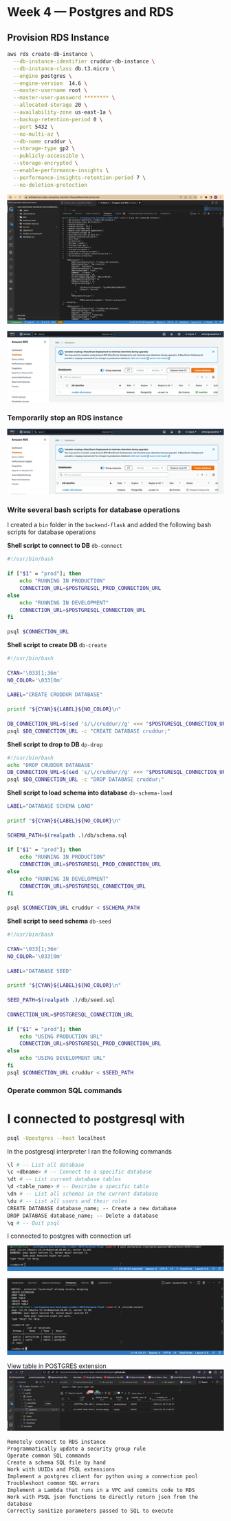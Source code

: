 # Week 4 — Postgres and RDS

## Provision RDS Instance

```sh
aws rds create-db-instance \
  --db-instance-identifier cruddur-db-instance \
  --db-instance-class db.t3.micro \
  --engine postgres \
  --engine-version  14.6 \
  --master-username root \
  --master-user-password ******** \
  --allocated-storage 20 \
  --availability-zone us-east-1a \
  --backup-retention-period 0 \
  --port 5432 \
  --no-multi-az \
  --db-name cruddur \
  --storage-type gp2 \
  --publicly-accessible \
  --storage-encrypted \
  --enable-performance-insights \
  --performance-insights-retention-period 7 \
  --no-deletion-protection
```
![Progress DB Instance](./assets/progress-db-instance.png)

![Progress DB Instance Console](./assets/db-instance-console.png)

###     Temporarily stop an RDS instance

![Progress DB Instance Stopped](./assets/db-instance-stopped.png)


### Write several bash scripts for database operations
I created a `bin` folder in the `backend-flask` and added  the following bash scripts for database operations

**Shell script to connect to DB**
`db-connect`
```sh
#!/usr/bin/bash

if ["$1" = "prod"]; then
    echo "RUNNING IN PRODUCTION"
    CONNECTION_URL=$POSTGRESQL_PROD_CONNECTION_URL
else
    echo "RUNNING IN DEVELOPMENT"
    CONNECTION_URL=$POSTGRESQL_CONNECTION_URL
fi

psql $CONNECTION_URL
```

**Shell script to create DB**
`db-create`
```sh
#!/usr/bin/bash

CYAN='\033[1;36m'
NO_COLOR='\033[0m'

LABEL="CREATE CRUDDUR DATABASE"

printf "${CYAN}${LABEL}${NO_COLOR}\n"

DB_CONNECTION_URL=$(sed 's/\/cruddur//g' <<< "$POSTGRESQL_CONNECTION_URL")
psql $DB_CONNECTION_URL -c "CREATE DATABASE cruddur;"
```

**Shell script to drop to DB**
`dp-drop`

```sh
#!/usr/bin/bash 
echo "DROP CRUDDUR DATABASE"
DB_CONNECTION_URL=$(sed 's/\/cruddur//g' <<< "$POSTGRESQL_CONNECTION_URL")
psql $DB_CONNECTION_URL -c "DROP DATABASE cruddur;"
```
**Shell script to load schema into database**
`db-schema-load`
```sh
LABEL="DATABASE SCHEMA LOAD"

printf "${CYAN}${LABEL}${NO_COLOR}\n"

SCHEMA_PATH=$(realpath .)/db/schema.sql

if ["$1" = "prod"]; then
    echo "RUNNING IN PRODUCTION"
    CONNECTION_URL=$POSTGRESQL_PROD_CONNECTION_URL
else
    echo "RUNNING IN DEVELOPMENT"
    CONNECTION_URL=$POSTGRESQL_CONNECTION_URL
fi

psql $CONNECTION_URL cruddur < $SCHEMA_PATH
```

**Shell script to seed schema**
`db-seed`

```sh
#!/usr/bin/bash

CYAN='\033[1;36m'
NO_COLOR='\033[0m'

LABEL="DATABASE SEED"

printf "${CYAN}${LABEL}${NO_COLOR}\n"

SEED_PATH=$(realpath .)/db/seed.sql

CONNECTION_URL=$POSTGRESQL_CONNECTION_URL

if ["$1" = "prod"]; then
    echo "USING PRODUCTION URL"
    CONNECTION_URL=$POSTGRESQL_PROD_CONNECTION_URL
else
    echo "USING DEVELOPMENT URL"
fi
psql $CONNECTION_URL cruddur < $SEED_PATH

```

### Operate common SQL commands

# I connected to postgresql with

```sh
psql -Upostgres --host localhost
```
In the postgresql interpreter I ran the following commands
```sh
\l # -- List all database
\c <dbname> # -- Connect to a specific database
\dt # -- List current database tables
\d <table_name> # -- Describe a specific table 
\dn # -- List all schemas in the current database
\du # -- List all users and their roles
CREATE DATABASE database_name; -- Create a new database
DROP DATABASE database_name; -- Delete a database
\q # -- Quit psql
```




I connected to postgres with connection url

![Postgresql connection url](./assets/psql-connection-url.png)

![Postgresql Cruddur table](./assets/list-cruddur-tables.png)

View table in POSTGRES extension
![Postgresql table in extensions](./assets/seed-user-data.png)




    Remotely connect to RDS instance
    Programmatically update a security group rule
    Operate common SQL commands
    Create a schema SQL file by hand
    Work with UUIDs and PSQL extensions
    Implement a postgres client for python using a connection pool
    Troubleshoot common SQL errors
    Implement a Lambda that runs in a VPC and commits code to RDS
    Work with PSQL json functions to directly return json from the database
    Correctly sanitize parameters passed to SQL to execute
